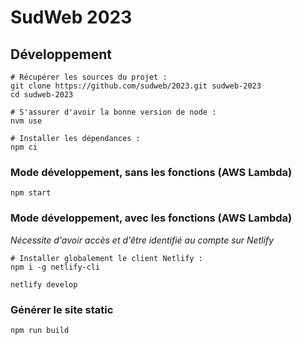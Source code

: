 # SudWeb 2023

## Développement

```shell
# Récupérer les sources du projet :
git clone https://github.com/sudweb/2023.git sudweb-2023
cd sudweb-2023

# S'assurer d'avoir la bonne version de node :
nvm use

# Installer les dépendances :
npm ci
```

### Mode développement, sans les fonctions (AWS Lambda)

```shell
npm start
```

### Mode développement, avec les fonctions (AWS Lambda)

*Nécessite d'avoir accès et d'être identifié au compte sur Netlify*

```shell
# Installer globalement le client Netlify :
npm i -g netlify-cli

netlify develop
```

### Générer le site static

```shell
npm run build
```